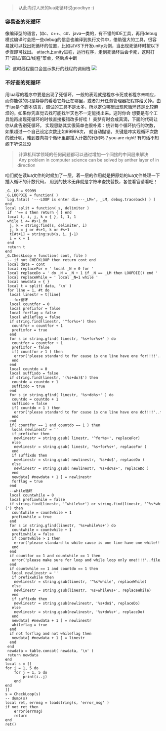 > 从此向讨人厌的lua死循环说goodbye :)


### 容易查的死循环
像编译型的语言，如c、c++、c#、java一类的，有不错的IDE工具，再用debug模式编译时会把一些debug的信息也编译到执行文件中，借助强大的工具，很容易就可以找出死循环的位置，比如以VS下开发unity为例，当出现死循环时按以下步骤即可找出。
attach上unity进程，运行程序，走到死循环后会卡死，这时打开“调试/窗口/线程"菜单，然后点中断

![](http://www.sxm-upload.oss-cn-beijing.aliyuncs.com/imgs/0e41e0c3-7cb8-4e8c-9757-ea21c0716417.png)
 这时线程窗口会显示执行的线程的调用栈
![](http://www.sxm-upload.oss-cn-beijing.aliyuncs.com/imgs/84e7e9b5-4893-49f7-9cc9-35e079e421c5.png)
### 不好查的死循环
用lua写的程序中要是出现了死循环，一般的表现就是程序卡死或者程序未响应，而你能做的只是静静的看着它静止在哪里，或者打开任务管理器把程序给关掉。由于lua是个脚本语言，调试的工具不是太多，所以定位哪里出现死循环还是比较麻烦的。如果你凭直觉去找可能找半天也不一定能找出来。这时你会
想要是有个工具能再出现死循环的时候直接报错改多好哇！
美梦有时会成真滴，下面的代码让你从此告别死循环。
实现思路其实很简单也很朴素：统计每个循环执行的次数，如果超过一个自己设定次数比如99999次，
就自动抛错。关键是咋实现循环次数的统计呢，难到要向每个循环里都插入计数的代码吗？you are right!
有句话不知阁下听说过没
> 计算机科学领域的任何问题都可以通过增加一个间接的中间层来解决
> Any problem in computer science can be solved by anther layer of indirection


咱们就在读lua文件的时候加了一层，着一层的作用就是把原始的lua文件处理一下插入循环的计数代码，
用到的技术无非就是字符串查找替换，各位看官请看吧！
```
_G._LM = 99999
_G.LOOPDIE = function( )
 Log.fatal( '---LOOP is enter die---_LM=', _LM, debug.traceback( ) )
end
local split = function( s, delimiter )
 if ''== s then return { } end
 local t, i, j, k = { }, 1, 1, 1
 while i <= #s+1 do
  j, k = string:find(s, delimiter, i)
  j, k = j or #s+1, k or #s+1
  t[#t+1] = string:sub(s, i, j-1)
  i = k + 1
 end
 return t
end
_G.CheckLoop = function( cont, file )
 -- if not CHECKLOOP then return cont end
 local data = cont
 local replaceFor = ' local _N = 0 for '
 local replaceDo = ' do _N = _N + 1 if _N == _LM then LOOPDIE() end '
 local replaceWhile = ' local _N=1 while '
 local newdata = { }
 local t = split( data, '\n' )
 for line = 1, #t do
  local linestr = t[line]
  --for循环
  local countfor = 0
  local prefixfor = false
  local forflag = false
  local whileflag = false
  if string.find(linestr, '^for%s+') then
   countfor = countfor + 1
   prefixfor = true
  end
  for s in string.gfind( linestr, '%s+for%s+' ) do
   countfor = countfor + 1
   prefixfor = false
   if( countfor > 1 ) then
    error('please standard to for cause is one line have one for!!!!'..file.. ' line'..line)
   end
  end
  local countdo = 0
  local suffixdo = false
  if string.find(linestr, '(%s+do)$') then
   countdo = countdo + 1
   suffixdo = true
  end
  for s in string.gfind( linestr, '%s+do%s+' ) do
   countdo = countdo + 1
   suffixdo = false
   if( countdo > 1 ) then
    error('please standard to for cause is one line have one do!!!!'..file.. ' line'..line)
   end
  end
  if( countfor == 1 and countdo == 1 ) then
   local newlinestr = ''
   if prefixfor then
    newlinestr = string.gsub( linestr, '^for%s+', replaceFor)
   else
    newlinestr = string.gsub( linestr, '%s+for%s+', replaceFor )
   end
   if suffixdo then
    newlinestr = string.gsub( newlinestr, '%s+do$', replaceDo )
   else
    newlinestr = string.gsub( newlinestr, '%s+do%s+', replaceDo )
   end
   newdata[ #newdata + 1 ] = newlinestr
   forflag = true
  end
  --while循环
  local countwhile = 0
  local prefixwhile = false
  if string.find(linestr, '^while%s+') or string.find(linestr, '^%s*while%(') then
   countwhile = countwhile + 1
   prefixwhile = true
  end
  for s in string.gfind(linestr, '%s+while%s+') do
   countwhile = countwhile + 1
   prefixwhile = false
   if countwhile > 1 then
    error('please standard to while cause is one line have one while!!!'..file..' line'..line)
   end
  end
  if countfor == 1 and countwhile == 1 then
   error('please make sure for loop and while loop only one!!!!'..file..' line'..line)
  end
  if countwhile == 1 and countdo == 1 then
   local newlinestr = ''
   if prefixwhile then
    newlinestr = string.gsub(linestr, '^%s*while', replaceWhile)
   else
    newlinestr = string.gsub(linestr, '%s+while%s+', replaceWhile)
   end
   if suffixdo then
    newlinestr = string.gsub(newlinestr, '%s+do$', replaceDo)
   else
    newlinestr = string.gsub(newlinestr, '%s+do%s+', replaceDo)
   end
   newdata[ #newdata + 1 ] = newlinestr
   whileflag = true
  end
  if not forflag and not whileflag then
   newdata[ #newdata + 1 ] = linestr
  end
 end
 newdata = table.concat( newdata, '\n' )
 return newdata
end
local s = [[
for i = 1, 5 do
    for j = 1, 5 do
        print(i..j)
    end
end
]]
s = CheckLoop(s)
-- dump(s)
local ret, errmsg = loadstring(s, 'error_msg' )
if not ret then
    error(errmsg)
    return
end
ret()
```


